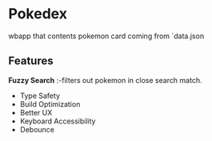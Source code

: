 # Pokedex

wbapp that contents pokemon card coming from  `data.json

## Features

**Fuzzy Search** :-filters out pokemon in close search match.
- Type Safety
- Build Optimization
- Better UX
- Keyboard Accessibility
- Debounce

